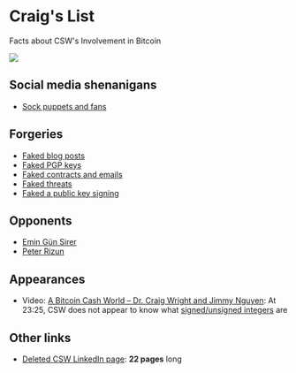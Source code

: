 # Craig's List

Facts about CSW's Involvement in Bitcoin

![](https://imgur.com/TF05D5c.png)

## Social media shenanigans
- [Sock puppets and fans](sock-puppets.md)

## Forgeries

- [Faked blog posts](https://www.reddit.com/r/btc/comments/80ryvc/craig_wright_2008_august_26_blog_post_i_have_a/duxwsyk/)
- [Faked PGP keys](https://medium.com/@tbrice/wrights-appeal-to-authority-paper-disproved-its-own-thesis-8f2d45e5df24)
- [Faked contracts and emails](http://blog.wizsec.jp/2018/02/kleiman-v-craig-wright-bitcoins.html)
- [Faked threats](https://www.reddit.com/r/btc/comments/80o2xf/its_time_for_another_reminder_craig_wright_is_not/duxbjuw/)
- [Faked a public key signing](http://nymag.com/selectall/2016/05/craig-wright-s-proof-he-invented-bitcoin-is-basically-a-canadian-girlfriend.html)

## Opponents
- [Emin Gün Sirer](vs-emin.md)
- [Peter Rizun](vs-rizun.md)  

## Appearances

- Video: [A Bitcoin Cash World – Dr. Craig Wright and Jimmy Nguyen](https://www.youtube.com/watch?v=o94cWj8YqYs&feature=youtu.be&t=1405): At 23:25, CSW does not appear to know what [signed/unsigned integers](https://en.wikipedia.org/wiki/Signedness) are
  
## Other links

- [Deleted CSW LinkedIn page](https://archive.is/Q66Gl): **22 pages** long
